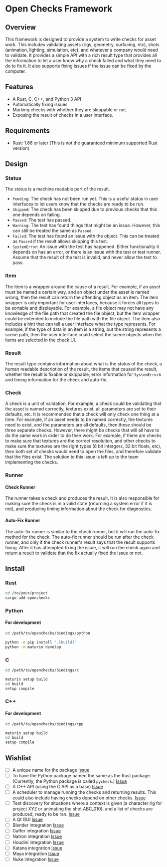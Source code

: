 # Open Checks Framework

## Overview

This framework is designed to provide a system to write checks for asset work.
This includes validating assets (rigs, geometry, surfacing, etc), shots
(animation, lighting, simulation, etc), and whatever a company would need to
validate. It provides a simple API with a rich result type that provides all the
information to let a user know why a check failed and what they need to do to
fix it. It also supports fixing issues if the issue can be fixed by the
computer.

## Features

- A Rust, C, C++, and Python 3 API
- Automatically fixing issues
- Marking checks with whether they are skippable or not.
- Exposing the result of checks in a user interface.

## Requirements

- Rust: 1.66 or later (This is not the guaranteed minimum supported Rust
  version)

## Design

### Status

The status is a machine readable part of the result.

- `Pending`: The check has not been run yet. This is a useful status in user
  interfaces to let users know that the checks are ready to be run.
- `Skipped`: The check has been skipped due to previous checks that this one
  depends on failing.
- `Passed`: The test has passed.
- `Warning`: The test has found things that might be an issue. However, this can
  still be treated the same as `Passed`.
- `Failed`: The test has found an issue with the object. This can be treated as
  `Passed` if the result allows skipping this test.
- `SystemError`: An issue with the test has happened. Either functionality it
  depends on has an error, or there is an issue with the test or test runner.
  Assume that the result of the test is invalid, and never allow the test to
  pass.

### Item

The item is a wrapper around the cause of a result. For example, if an asset
must be named a certain way, and an object under the asset is named wrong, then
the result can return the offending object as an item. The item wrapper is only
important for user interfaces, because it forces all types to be sortable and
displayable. For example, a file object may not have any knowledge of the file
path that created the file object, but the item wrapper could be extended to
include the file path with the file object. The item also includes a hint that
can tell a user interface what the type represents. For example, if the type of
data in an item is a string, but the string represents a scene path, then the
user interface could select the scene objects when the items are selected in the
check UI.

### Result

The result type contains information about what is the status of the check, a
human readable description of the result, the items that caused the result,
whether the result is fixable or skippable, error information for `SystemError`s
and timing information for the check and auto-fix.

### Check

A check is a unit of validation. For example, a check could be validating that
the asset is named correctly, textures exist, all parameters are set to their
defaults, etc. It is recommended that a check will only check one thing at a
time. For example, if an asset needs to be named correctly, the textures need to
exist, and the parameters are all defaults, then these should be three separate
checks. However, there might be checks that will all have to do the same work in
order to do their work. For example, if there are checks to make sure that
textures are the correct resolution, and other checks to make sure the textures
are the right types (8 bit intergers, 32 bit floats, etc), then both set of
checks would need to open the files, and therefore validate that the files
exist. The solution to this issue is left up to the team implementing the
checks.

### Runner

#### Check Runner

The runner takes a check and produces the result. It is also responsible for
making sure the check is in a valid state (returning a system error if it is
not), and producing timing information about the check for diagnostics.

#### Auto-Fix Runner

The auto-fix runner is similar to the check runner, but it will run the auto-fix
method for the check. The auto-fix runner should be run after the check runner,
and only if the check runner's result says that the result supports fixing.
After it has attempted fixing the issue, it will run the check again and return
a result to validate that the fix actually fixed the issue or not.

## Install

### Rust

```bash
cd /to/your/project
cargo add openchecks
```

### Python

#### For development

```bash
cd /path/to/openchecks/bindings/python

python -m pip install ".[build]"
python -m maturin develop
```

### C

```bash
cd /path/to/openchecks/bindings/c

maturin setup build
cd build
setup compile
```

### C++

#### For development

```bash
cd /path/to/openchecks/bindings/cpp

maturin setup build
cd build
setup compile
```

## Wishlist

- [ ] A unique name for the package
      [Issue](https://github.com/scott-wilson/openchecks/issues/5)
- [ ] To have the Python package named the same as the Rust package. (Currently,
      the Python package is called `pycheck`.)
      [Issue](https://github.com/scott-wilson/openchecks/issues/6)
- [ ] A C++ API (using the C API as a base)
      [Issue](https://github.com/scott-wilson/openchecks/issues/9)
- [ ] A scheduler to manage running the checks and returning results. This could
      also include having checks depend on other checks.
      [Issue](https://github.com/scott-wilson/openchecks/issues/7)
- [ ] Test discovery for situations where a context is given (a character rig
      for project XYZ or animating the shot ABC_010), and a list of checks are
      produced, ready to be ran.
      [Issue](https://github.com/scott-wilson/openchecks/issues/8)
- [ ] A Qt GUI [Issue](https://github.com/scott-wilson/openchecks/issues/10)
- [ ] Blender integration
      [Issue](https://github.com/scott-wilson/openchecks/issues/11)
- [ ] Gaffer integration
      [Issue](https://github.com/scott-wilson/openchecks/issues/11)
- [ ] Natron integration
      [Issue](https://github.com/scott-wilson/openchecks/issues/11)
- [ ] Houdini integration
      [Issue](https://github.com/scott-wilson/openchecks/issues/11)
- [ ] Katana integration
      [Issue](https://github.com/scott-wilson/openchecks/issues/11)
- [ ] Maya integration
      [Issue](https://github.com/scott-wilson/openchecks/issues/11)
- [ ] Nuke integration
      [Issue](https://github.com/scott-wilson/openchecks/issues/11)

